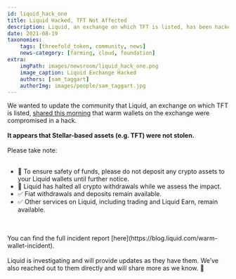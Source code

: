```yaml
---
id: liquid_hack_one
title: Liquid Hacked, TFT Not Affected
description: Liquid, an exchange on which TFT is listed, has been hacked. It appears TFT was not affected.
date: 2021-08-19
taxonomies:
    tags: [threefold_token, community, news]
    news-category: [farming, cloud, foundation]
extra:
    imgPath: images/newsroom/liquid_hack_one.png
    image_caption: Liquid Exchange Hacked
    authors: [sam_taggart]
    authorImg: images/people/sam_taggart.jpg
---
```


We wanted to update the community that Liquid, an exchange on which TFT is listed, [shared this morning](https://twitter.com/Liquid_Global/status/1428176357515612165?s=09) that warm wallets on the exchange were compromised in a hack.
<br/>
<br/>
**It appears that Stellar-based assets (e.g. TFT) were not stolen.**
<br/>
<br/>
Please take note:
<br/>
<br/>
- 🚫 To ensure safety of funds, please do not deposit any crypto assets to your Liquid wallets until further notice.
- 🚫 Liquid has halted all crypto withdrawals while we assess the impact.
- ✅ Fiat withdrawals and deposits remain available.
- ✅ Other services on Liquid, including trading and Liquid Earn, remain available.
<br/>
<br/>
You can find the full incident report [here](https://blog.liquid.com/warm-wallet-incident).
<br/>
<br/>
Liquid is investigating and will provide updates as they have them. We’ve also reached out to them directly and will share more as we know. 🙏